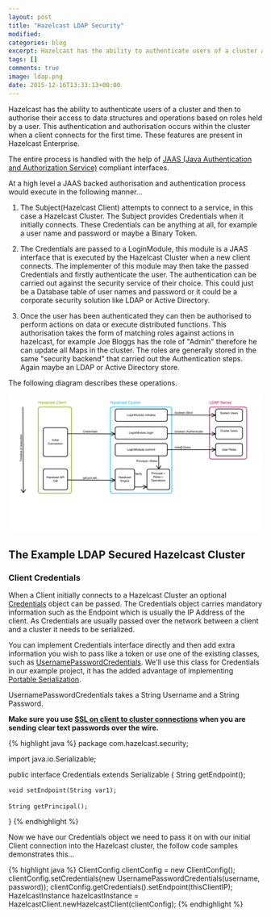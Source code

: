 ```yaml
---
layout: post
title: "Hazelcast LDAP Security"
modified:
categories: blog
excerpt: Hazelcast has the ability to authenticate users of a cluster and then to authorise their access to data structures and operations based on roles held by a user.
tags: []
comments: true
image: ldap.png
date: 2015-12-16T13:33:13+00:00
---
```


Hazelcast has the ability to authenticate users of a cluster and then to authorise their access to data structures and operations based on roles held by a user.  This authentication and authorisation occurs within the cluster when a client connects for the first time.  These features are present in Hazelcast Enterprise.

The entire process is handled with the help of [JAAS (Java Authentication and Authorization Service)](https://en.wikipedia.org/wiki/Java_Authentication_and_Authorization_Service) compliant interfaces.

At a high level a JAAS backed authorisation and authentication process would execute in the following manner...

1. The Subject(Hazelcast Client) attempts to connect to a service, in this case a Hazelcast Cluster.  The Subject provides Credentials when it initially connects.  These Credentials can be anything at all, for example a user name and password or maybe a Binary Token.  

2. The Credentials are passed to a LoginModule, this module is a JAAS interface that is executed by the Hazelcast Cluster when a new client connects.  The implementer of this module may then take the passed Credentials and firstly authenticate the user.  The authentication can be carried out against the security service of their choice.  This could just be a Database table of user names and password or it could be a corporate security solution like LDAP or Active Directory.

3. Once the user has been authenticated they can then be authorised to perform actions on data or execute distributed functions.  This authorisation takes the form of matching roles against actions in hazelcast, for example Joe Bloggs has the role of "Admin" therefore he can update all Maps in the cluster.  The roles are generally stored in the same "security backend" that carried out the Authentication steps.  Again maybe an LDAP or Active Directory store.

The following diagram describes these operations.

![Hazelcast LDAP Security Workflow](/assets/img/hazelcast-ldap-security.png)

## The Example LDAP Secured Hazelcast Cluster

### Client Credentials

When a Client initially connects to a Hazelcast Cluster an optional [Credentials](http://docs.hazelcast.org/docs/latest/javadoc/com/hazelcast/security/Credentials.html) object can be passed.  The Credentials object carries mandatory information such as the Endpoint which is usually the IP Address of the client.  As Credentials are usually passed over the network between a client and a cluster it needs to be serialized.

You can implement Credentials interface directly and then add extra information you wish to pass like a token or use one of the existing classes, such as [UsernamePasswordCredentials](http://docs.hazelcast.org/docs/latest/javadoc/com/hazelcast/security/UsernamePasswordCredentials.html).  We'll use this class for Credentials in our example project, it has the added advantage of implementing [Portable Serialization](http://docs.hazelcast.org/docs/latest/manual/html-single/index.html#portable).  

UsernamePasswordCredentials takes a String Username and a String Password.

**Make sure you use [SSL on client to cluster connections](http://docs.hazelcast.org/docs/latest/manual/html-single/index.html#ssl) when you are sending clear text passwords over the wire.**

{% highlight java %}
package com.hazelcast.security;

import java.io.Serializable;

public interface Credentials extends Serializable {
    String getEndpoint();

    void setEndpoint(String var1);

    String getPrincipal();
}
{% endhighlight %}

Now we have our Credentials object we need to pass it on with our initial Client connection into the Hazelcast cluster, the follow code samples demonstrates this...

{% highlight java %}
ClientConfig clientConfig = new ClientConfig();
clientConfig.setCredentials(new UsernamePasswordCredentials(username, password));
clientConfig.getCredentials().setEndpoint(thisClientIP);
HazelcastInstance hazelcastInstance = HazelcastClient.newHazelcastClient(clientConfig);
{% endhighlight %}










